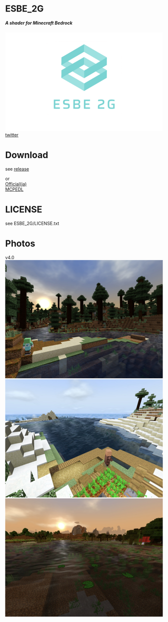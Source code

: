 # ESBE_2G
##### A shader for Minecraft Bedrock  
![img](docs/esbe2g.png)  
[twitter](https://twitter.com/mcbeeringi)  
# Download
see [release](https://github.com/McbeEringi/esbe-2g/releases)  

or  
[Official(ja)](https://sites.google.com/view/mcbeeringi/esbe-2g)  
[MCPEDL](https://mcpedl.com/esbe-2g)  
# LICENSE
see ESBE_2G/LICENSE.txt  
# Photos
v4.0  
![img](docs/1.jpg)![img](docs/2.jpg)![img](docs/3.jpg)
